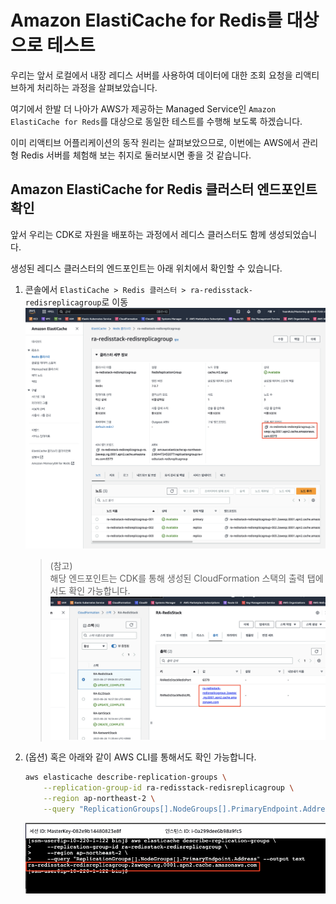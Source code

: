 # Amazon ElastiCache for Redis를 대상으로 테스트

우리는 앞서 로컬에서 내장 레디스 서버를 사용하여 데이터에 대한 조회 요청을 리액티브하게 처리하는 과정을 살펴보았습니다.

여기에서 한발 더 나아가 AWS가 제공하는 Managed Service인 ```Amazon ElastiCache for Reds```를 대상으로 동일한 테스트를 수행해 보도록 하겠습니다.

이미 리액티브 어플리케이션의 동작 원리는 살펴보았으므로, 이번에는 AWS에서 관리형 Redis 서버를 체험해 보는 취지로 둘러보시면 좋을 것 같습니다.


## Amazon ElastiCache for Redis 클러스터 엔드포인트 확인
앞서 우리는 CDK로 자원을 배포하는 과정에서 레디스 클러스터도 함께 생성되었습니다.

생성된 레디스 클러스터의 엔드포인트는 아래 위치에서 확인할 수 있습니다.
1. 콘솔에서 ```ElastiCache > Redis 클러스터 > ra-redisstack-redisreplicagroup```로 이동<br>
    ![레디스 클러스터 엔드포인트 확인](./assets/identify-redis-cluster-endpoint.png)

    > (참고)<br>
      해당 엔드포인트는 CDK를 통해 생성된 CloudFormation 스택의 출력 탭에서도 확인 가능합니다.<br>
      ![레디스 엔트포인트 - CloudFormation](./assets/identify-redis-cluster-endpoint-cloudformation.png)

2. (옵션) 혹은 아래와 같이 AWS CLI를 통해서도 확인 가능합니다.
    ```bash
    aws elasticache describe-replication-groups \
        --replication-group-id ra-redisstack-redisreplicagroup \
        --region ap-northeast-2 \
        --query "ReplicationGroups[].NodeGroups[].PrimaryEndpoint.Address" --output text
    ```
    
    ![레디스 엔트포인트 - CloudFormation](./assets/identify-redis-cluster-endpoint-cli.png)
